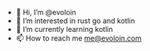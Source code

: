 - 👋 Hi, I’m @evoloin
- 👀 I’m interested in rust go and kotlin
- 🌱 I’m currently learning kotlin
- 📫 How to reach me me@evoloin.com
